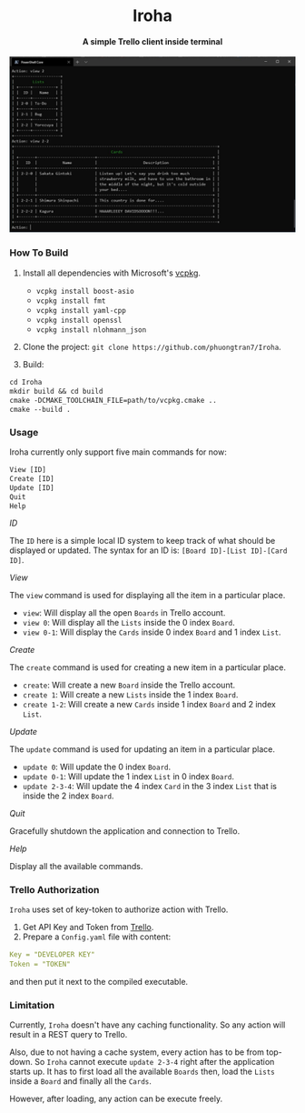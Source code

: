 <h1 align="center">
  Iroha
  <br>
</h1>

<h4 align="center">A simple Trello client inside terminal</h4>

![screenshot](/Iroha_Sample.JPG)

### How To Build

1. Install all dependencies with Microsoft's [vcpkg](https://github.com/Microsoft/vcpkg).
    * `vcpkg install boost-asio`
    * `vcpkg install fmt`
    * `vcpkg install yaml-cpp`
    * `vcpkg install openssl`
    * `vcpkg install nlohmann_json`

2. Clone the project: `git clone https://github.com/phuongtran7/Iroha`.
3. Build:

```
cd Iroha
mkdir build && cd build
cmake -DCMAKE_TOOLCHAIN_FILE=path/to/vcpkg.cmake ..
cmake --build .
```

### Usage

Iroha currently only support five main commands for now:

    View [ID]
    Create [ID]
    Update [ID]
    Quit
    Help

*ID*

The `ID` here is a simple local ID system to keep track of what should be displayed or updated. The syntax for an ID is: `[Board ID]-[List ID]-[Card ID]`.

*View*

The `view` command is used for displaying all the item in a particular place.

* `view`: Will display all the open `Boards` in Trello account.
* `view 0`: Will display all the `Lists` inside the 0 index `Board`.
* `view 0-1`: Will display the `Cards` inside 0 index `Board` and 1 index `List`.

*Create*

The `create` command is used for creating a new item in a particular place.

* `create`: Will create a new `Board` inside the Trello account.
* `create 1`: Will create a new `Lists` inside the 1 index `Board`.
* `create 1-2`: Will create a new `Cards` inside 1 index `Board` and 2 index `List`.

*Update*

The `update` command is used for updating an item in a particular place.

* `update 0`: Will update the 0 index `Board`.
* `update 0-1`: Will update the 1 index `List` in 0 index `Board`.
* `update 2-3-4`: Will update the 4 index `Card` in the 3 index `List` that is inside the 2 index `Board`.

*Quit*

Gracefully shutdown the application and connection to Trello.

*Help*

Display all the available commands.

### Trello Authorization

`Iroha` uses set of key-token to authorize action with Trello.

1. Get API Key and Token from [Trello](https://developer.atlassian.com/cloud/trello/guides/rest-api/api-introduction/).
2. Prepare a `Config.yaml` file with content:

```yaml
Key = "DEVELOPER KEY"
Token = "TOKEN"
```
and then put it next to the compiled executable.

### Limitation

Currently, `Iroha` doesn't have any caching functionality. So any action will result in a REST query to Trello.

Also, due to not having a cache system, every action has to be from top-down. So `Iroha` cannot execute `update 2-3-4` right after the application starts up. It has to first load all the available `Boards` then, load the `Lists` inside a `Board` and finally all the `Cards`.

However, after loading, any action can be execute freely.
